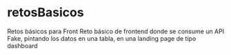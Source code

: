 # retosBasicos
Retos básicos para Front
Reto básico de frontend donde se consume un API Fake, pintando los datos en una tabla, en una landing page de tipo dashboard 

